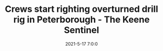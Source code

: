 ---
"title": "Crews start righting overturned drill rig in Peterborough - The Keene Sentinel"
"date": "2021-5-17 7:0:0"
"feed_name": "GOOGLENEWS"
"feed_website": "https://news.google.com/search?q=drilling%2Bincident&hl=en-US&gl=US&ceid=US:en"
"feed_rss": "https://news.google.com/rss/search?q=drilling%2Bincident&hl=en-US&gl=US&ceid=US:en"
"link": "https://www.sentinelsource.com/news/local/crews-start-righting-overturned-drill-rig-in-peterborough/article_7508b4be-a06b-5819-bca6-ae176bd24e53.html"
"file": "_posts/-def1dc1627bf862bcc47797570e40b245ba9acca.md"
"accident": "0"
"drilling": "0"
---